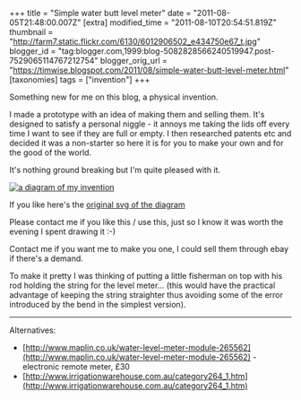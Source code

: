 +++
title = "Simple water butt level meter"
date = "2011-08-05T21:48:00.007Z"
[extra]
modified_time = "2011-08-10T20:54:51.819Z"
thumbnail = "http://farm7.static.flickr.com/6130/6012906502_e434750e67_t.jpg"
blogger_id = "tag:blogger.com,1999:blog-5082828566240519947.post-7529065114767212754"
blogger_orig_url = "https://timwise.blogspot.com/2011/08/simple-water-butt-level-meter.html"
[taxonomies]
tags = ["invention"]
+++

Something new for me on this blog, a physical invention.  

I made a prototype with an idea of making them and selling them. It's designed to satisfy a personal niggle - it annoys me taking the lids off every time I want to see if they are full or empty. I then researched patents etc and decided it was a non-starter so here it is for you to make your own and for the good of the world.  

It's nothing ground breaking but I'm quite pleased with it.  

[![a diagram of my invention](http://farm7.static.flickr.com/6130/6012906502_e434750e67.jpg)](http://www.flickr.com/photos/tim_abell/6012906502/)  

If you like here's the [original svg of the diagram](http://www.timwise.co.uk/images/blog/water-butt-meter.svg)  

Please contact me if you like this / use this, just so I know it was worth the evening I spent drawing it :-)  

Contact me if you want me to make you one, I could sell them through ebay if there's a demand.  

To make it pretty I was thinking of putting a little fisherman on top with his rod holding the string for the level meter... (this would have the practical advantage of keeping the string straighter thus avoiding some of the error introduced by the bend in the simplest version).  

----  

Alternatives:  

*   [http://www.maplin.co.uk/water-level-meter-module-265562](http://www.maplin.co.uk/water-level-meter-module-265562) - electronic remote meter, £30
*   [http://www.irrigationwarehouse.com.au/category264_1.htm](http://www.irrigationwarehouse.com.au/category264_1.htm)
